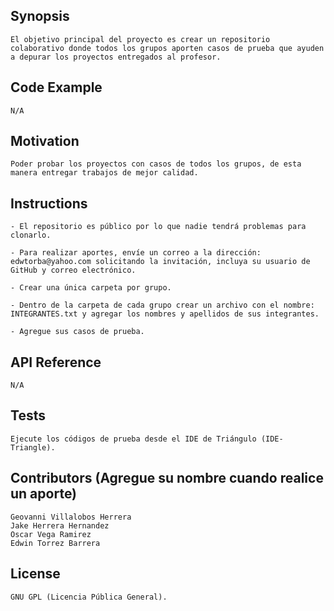 ## Synopsis

	El objetivo principal del proyecto es crear un repositorio colaborativo donde todos los grupos aporten casos de prueba que ayuden a depurar los proyectos entregados al profesor.


## Code Example

	N/A


## Motivation

	Poder probar los proyectos con casos de todos los grupos, de esta manera entregar trabajos de mejor calidad.


## Instructions

	- El repositorio es público por lo que nadie tendrá problemas para clonarlo.

	- Para realizar aportes, envíe un correo a la dirección: edwtorba@yahoo.com solicitando la invitación, incluya su usuario de GitHub y correo electrónico.

	- Crear una única carpeta por grupo.

	- Dentro de la carpeta de cada grupo crear un archivo con el nombre: INTEGRANTES.txt y agregar los nombres y apellidos de sus integrantes.

	- Agregue sus casos de prueba.


## API Reference

	N/A


## Tests

	Ejecute los códigos de prueba desde el IDE de Triángulo (IDE-Triangle).


## Contributors (Agregue su nombre cuando realice un aporte)

	Geovanni Villalobos Herrera
	Jake Herrera Hernandez
	Oscar Vega Ramirez
	Edwin Torrez Barrera


## License

	GNU GPL (Licencia Pública General).
